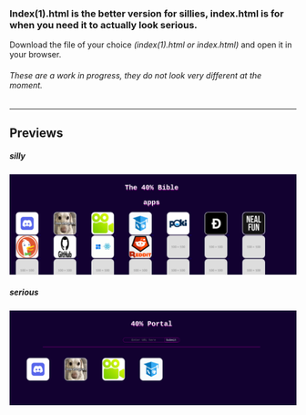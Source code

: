 ### Index(1).html is the better version for sillies, index.html is for when you need it to actually look serious.


Download the file of your choice *(index(1).html or index.html)* and open it in your browser.


###### These are a work in progress, they do not look very different at the moment.


---


## Previews


##### silly


![alt text](/ex1.png "Example 1")


##### serious


![alt text](/ex2.png "Example 2")
